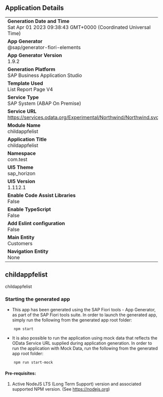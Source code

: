 ## Application Details
|               |
| ------------- |
|**Generation Date and Time**<br>Sat Apr 01 2023 09:38:43 GMT+0000 (Coordinated Universal Time)|
|**App Generator**<br>@sap/generator-fiori-elements|
|**App Generator Version**<br>1.9.2|
|**Generation Platform**<br>SAP Business Application Studio|
|**Template Used**<br>List Report Page V4|
|**Service Type**<br>SAP System (ABAP On Premise)|
|**Service URL**<br>https://services.odata.org/Experimental/Northwind/Northwind.svc
|**Module Name**<br>childappfelist|
|**Application Title**<br>childappfelist|
|**Namespace**<br>com.test|
|**UI5 Theme**<br>sap_horizon|
|**UI5 Version**<br>1.112.1|
|**Enable Code Assist Libraries**<br>False|
|**Enable TypeScript**<br>False|
|**Add Eslint configuration**<br>False|
|**Main Entity**<br>Customers|
|**Navigation Entity**<br>None|

## childappfelist

childappfelist

### Starting the generated app

-   This app has been generated using the SAP Fiori tools - App Generator, as part of the SAP Fiori tools suite.  In order to launch the generated app, simply run the following from the generated app root folder:

```
    npm start
```

- It is also possible to run the application using mock data that reflects the OData Service URL supplied during application generation.  In order to run the application with Mock Data, run the following from the generated app root folder:

```
    npm run start-mock
```

#### Pre-requisites:

1. Active NodeJS LTS (Long Term Support) version and associated supported NPM version.  (See https://nodejs.org)


